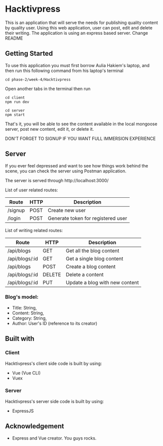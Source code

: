 # Hacktivpress

This is an application that will serve the needs for publishing quality content by quality user. Using this web application, user can post, edit and delete their writing. The application is using an express based server. Change README

## Getting Started

To use this application you must first borrow Aulia Hakiem's laptop, and then run this following command from his laptop's terminal
```
cd phase-2/week-4/Hacktivpress
```

Open another tabs in the terminal then run
```
cd client
npm run dev
```
```
cd server
npm start
```

That's it, you will be able to see the content available in the local mongoose server, post new content, edit it, or delete it.

DON'T FORGET TO SIGNUP IF YOU WANT FULL IMMERSION EXPERIENCE

## Server
If you ever feel depressed and want to see how things work behind the scene, you can check the server using Postman application.

The server is served through http://localhost:3000/

List of user related routes:

Route | HTTP | Description
------|------|------------
/signup | POST | Create new user
/login | POST | Generate token for registered user

List of writing related routes:

Route | HTTP | Description
------|------|------------
/api/blogs | GET | Get all the blog content
/api/blogs/:id | GET | Get a single blog content
/api/blogs | POST | Create a blog content
/api/blogs/:id | DELETE | Delete a content
/api/blogs/:id | PUT | Update a blog with new content

### Blog's model:
* Title: String,
* Content: String,
* Category: String,
* Author: User's ID (reference to its creator)

## Built with
### Client
Hacktivpress's client side code is built by using:
* Vue (Vue CLI)
* Vuex

### Server
Hacktivpress's server side code is built by using:
* ExpressJS

## Acknowledgement
* Express and Vue creator. You guys rocks.